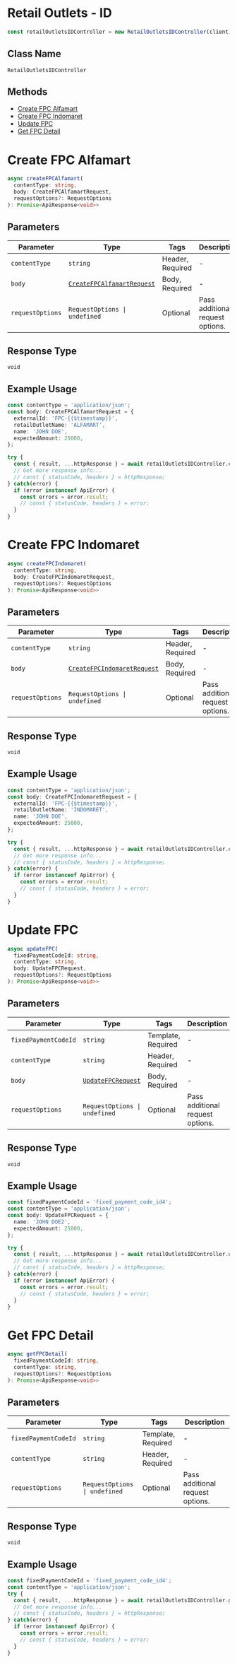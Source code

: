 # Retail Outlets - ID

```ts
const retailOutletsIDController = new RetailOutletsIDController(client);
```

## Class Name

`RetailOutletsIDController`

## Methods

* [Create FPC Alfamart](/doc/controllers/retail-outlets-id.md#create-fpc-alfamart)
* [Create FPC Indomaret](/doc/controllers/retail-outlets-id.md#create-fpc-indomaret)
* [Update FPC](/doc/controllers/retail-outlets-id.md#update-fpc)
* [Get FPC Detail](/doc/controllers/retail-outlets-id.md#get-fpc-detail)


# Create FPC Alfamart

```ts
async createFPCAlfamart(
  contentType: string,
  body: CreateFPCAlfamartRequest,
  requestOptions?: RequestOptions
): Promise<ApiResponse<void>>
```

## Parameters

| Parameter | Type | Tags | Description |
|  --- | --- | --- | --- |
| `contentType` | `string` | Header, Required | - |
| `body` | [`CreateFPCAlfamartRequest`](/doc/models/create-fpc-alfamart-request.md) | Body, Required | - |
| `requestOptions` | `RequestOptions \| undefined` | Optional | Pass additional request options. |

## Response Type

`void`

## Example Usage

```ts
const contentType = 'application/json';
const body: CreateFPCAlfamartRequest = {
  externalId: 'FPC-{{$timestamp}}',
  retailOutletName: 'ALFAMART',
  name: 'JOHN DOE',
  expectedAmount: 25000,
};

try {
  const { result, ...httpResponse } = await retailOutletsIDController.createFPCAlfamart(contentType, body);
  // Get more response info...
  // const { statusCode, headers } = httpResponse;
} catch(error) {
  if (error instanceof ApiError) {
    const errors = error.result;
    // const { statusCode, headers } = error;
  }
}
```


# Create FPC Indomaret

```ts
async createFPCIndomaret(
  contentType: string,
  body: CreateFPCIndomaretRequest,
  requestOptions?: RequestOptions
): Promise<ApiResponse<void>>
```

## Parameters

| Parameter | Type | Tags | Description |
|  --- | --- | --- | --- |
| `contentType` | `string` | Header, Required | - |
| `body` | [`CreateFPCIndomaretRequest`](/doc/models/create-fpc-indomaret-request.md) | Body, Required | - |
| `requestOptions` | `RequestOptions \| undefined` | Optional | Pass additional request options. |

## Response Type

`void`

## Example Usage

```ts
const contentType = 'application/json';
const body: CreateFPCIndomaretRequest = {
  externalId: 'FPC-{{$timestamp}}',
  retailOutletName: 'INDOMARET',
  name: 'JOHN DOE',
  expectedAmount: 25000,
};

try {
  const { result, ...httpResponse } = await retailOutletsIDController.createFPCIndomaret(contentType, body);
  // Get more response info...
  // const { statusCode, headers } = httpResponse;
} catch(error) {
  if (error instanceof ApiError) {
    const errors = error.result;
    // const { statusCode, headers } = error;
  }
}
```


# Update FPC

```ts
async updateFPC(
  fixedPaymentCodeId: string,
  contentType: string,
  body: UpdateFPCRequest,
  requestOptions?: RequestOptions
): Promise<ApiResponse<void>>
```

## Parameters

| Parameter | Type | Tags | Description |
|  --- | --- | --- | --- |
| `fixedPaymentCodeId` | `string` | Template, Required | - |
| `contentType` | `string` | Header, Required | - |
| `body` | [`UpdateFPCRequest`](/doc/models/update-fpc-request.md) | Body, Required | - |
| `requestOptions` | `RequestOptions \| undefined` | Optional | Pass additional request options. |

## Response Type

`void`

## Example Usage

```ts
const fixedPaymentCodeId = 'fixed_payment_code_id4';
const contentType = 'application/json';
const body: UpdateFPCRequest = {
  name: 'JOHN DOE2',
  expectedAmount: 25000,
};

try {
  const { result, ...httpResponse } = await retailOutletsIDController.updateFPC(fixedPaymentCodeId, contentType, body);
  // Get more response info...
  // const { statusCode, headers } = httpResponse;
} catch(error) {
  if (error instanceof ApiError) {
    const errors = error.result;
    // const { statusCode, headers } = error;
  }
}
```


# Get FPC Detail

```ts
async getFPCDetail(
  fixedPaymentCodeId: string,
  contentType: string,
  requestOptions?: RequestOptions
): Promise<ApiResponse<void>>
```

## Parameters

| Parameter | Type | Tags | Description |
|  --- | --- | --- | --- |
| `fixedPaymentCodeId` | `string` | Template, Required | - |
| `contentType` | `string` | Header, Required | - |
| `requestOptions` | `RequestOptions \| undefined` | Optional | Pass additional request options. |

## Response Type

`void`

## Example Usage

```ts
const fixedPaymentCodeId = 'fixed_payment_code_id4';
const contentType = 'application/json';
try {
  const { result, ...httpResponse } = await retailOutletsIDController.getFPCDetail(fixedPaymentCodeId, contentType);
  // Get more response info...
  // const { statusCode, headers } = httpResponse;
} catch(error) {
  if (error instanceof ApiError) {
    const errors = error.result;
    // const { statusCode, headers } = error;
  }
}
```

